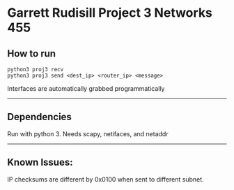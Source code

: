 # Garrett Rudisill Project 3 Networks 455

## How to run
    python3 proj3 recv
    python3 proj3 send <dest_ip> <router_ip> <message>
Interfaces are automatically grabbed programmatically

---

## Dependencies
Run with python 3. Needs scapy, netifaces, and netaddr

---
## Known Issues:
IP checksums are different by 0x0100 when sent to different subnet.
